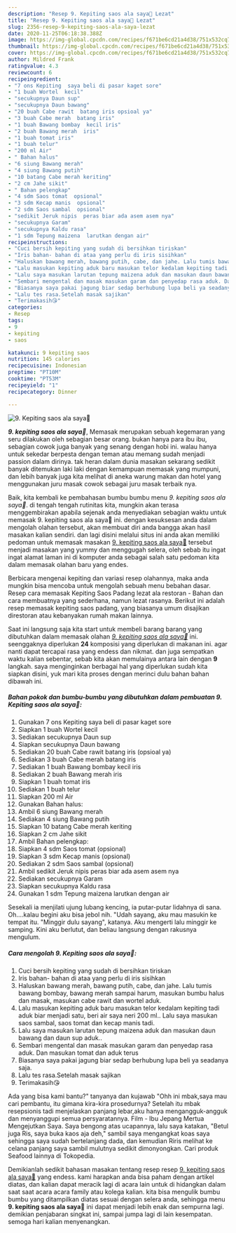 ```yaml
---
description: "Resep 9. Kepiting saos ala saya😬 Lezat"
title: "Resep 9. Kepiting saos ala saya😬 Lezat"
slug: 2356-resep-9-kepiting-saos-ala-saya-lezat
date: 2020-11-25T06:18:38.388Z
image: https://img-global.cpcdn.com/recipes/f671be6cd21a4d38/751x532cq70/9-kepiting-saos-ala-saya😬-foto-resep-utama.jpg
thumbnail: https://img-global.cpcdn.com/recipes/f671be6cd21a4d38/751x532cq70/9-kepiting-saos-ala-saya😬-foto-resep-utama.jpg
cover: https://img-global.cpcdn.com/recipes/f671be6cd21a4d38/751x532cq70/9-kepiting-saos-ala-saya😬-foto-resep-utama.jpg
author: Mildred Frank
ratingvalue: 4.3
reviewcount: 6
recipeingredient:
- "7 ons Kepiting  saya beli di pasar kaget sore"
- "1 buah Wortel  kecil"
- "secukupnya Daun sup"
- "secukupnya Daun bawang"
- "20 buah Cabe rawit  batang iris opsioal ya"
- "3 buah Cabe merah  batang iris"
- "1 buah Bawang bombay  kecil iris"
- "2 buah Bawang merah  iris"
- "1 buah tomat iris"
- "1 buah telur"
- "200 ml Air"
- " Bahan halus"
- "6 siung Bawang merah"
- "4 siung Bawang putih"
- "10 batang Cabe merah keriting"
- "2 cm Jahe sikit"
- " Bahan pelengkap"
- "4 sdm Saos tomat  opsional"
- "3 sdm Kecap manis  opsional"
- "2 sdm Saos sambal  opsional"
- "sedikit Jeruk nipis  peras biar ada asem asem nya"
- "secukupnya Garam"
- "secukupnya Kaldu rasa"
- "1 sdm Tepung maizena  larutkan dengan air"
recipeinstructions:
- "Cuci bersih kepiting yang sudah di bersihkan tiriskan"
- "Iris bahan- bahan di ataa yang perlu di iris sisihkan"
- "Haluskan bawang merah, bawang putih, cabe, dan jahe. Lalu tumis bawang bombay, bawang merah sampai harum, masukan bumbu halus dan masak, masukan cabe rawit dan wortel aduk."
- "Lalu masukan kepiting aduk baru masukan telor kedalam kepiting tadi aduk biar menjadi satu, beri air saya neri 200 ml.. Lalu saya masukan saos sambal, saos tomat dan kecap manis tadi."
- "Lalu saya masukan larutan tepung maizena aduk dan masukan daun bawang dan daun sup aduk.."
- "Sembari mengental dan masak masukan garam dan penyedap rasa aduk. Dan masukan tomat dan aduk terus"
- "Biasanya saya pakai jagung biar sedap berhubung lupa beli ya seadanya saja."
- "Lalu tes rasa.Setelah masak sajikan"
- "Terimakasih😘"
categories:
- Resep
tags:
- 9
- kepiting
- saos

katakunci: 9 kepiting saos 
nutrition: 145 calories
recipecuisine: Indonesian
preptime: "PT10M"
cooktime: "PT53M"
recipeyield: "1"
recipecategory: Dinner

---
```



![9. Kepiting saos ala saya😬](https://img-global.cpcdn.com/recipes/f671be6cd21a4d38/751x532cq70/9-kepiting-saos-ala-saya😬-foto-resep-utama.jpg)

<b><i>9. kepiting saos ala saya😬</i></b>, Memasak merupakan sebuah kegemaran yang seru dilakukan oleh sebagian besar orang. bukan hanya para ibu ibu, sebagian cowok juga banyak yang senang dengan hobi ini. walau hanya untuk sekedar berpesta dengan teman atau memang sudah menjadi passion dalam dirinya. tak heran dalam dunia masakan sekarang sedikit banyak ditemukan laki laki dengan kemampuan memasak yang mumpuni, dan lebih banyak juga kita melihat di aneka warung makan dan hotel yang menggunakan juru masak cowok sebagai juru masak terbaik nya.

Baik, kita kembali ke pembahasan bumbu bumbu menu <i>9. kepiting saos ala saya😬</i>. di tengah tengah rutinitas kita, mungkin akan terasa menggembirakan apabila sejenak anda menyediakan sebagian waktu untuk memasak 9. kepiting saos ala saya😬 ini. dengan kesuksesan anda dalam mengolah olahan tersebut, akan membuat diri anda bangga akan hasil masakan kalian sendiri. dan lagi disini melalui situs ini anda akan memiliki pedoman untuk memasak masakan <u>9. kepiting saos ala saya😬</u> tersebut menjadi masakan yang yummy dan menggugah selera, oleh sebab itu ingat ingat alamat laman ini di komputer anda sebagai salah satu pedoman kita dalam memasak olahan baru yang endes.

Berbicara mengenai kepiting dan variasi resep olahannya, maka anda mungkin bisa mencoba untuk mengolah sebuah menu bebahan dasar. Resep cara memasak Kepiting Saos Padang lezat ala restoran - Bahan dan cara membuatnya yang sederhana, namun lezat rasanya. Berikut ini adalah resep memasak kepiting saos padang, yang biasanya umum disajikan direstoran atau kebanyakan rumah makan lainnya.


Saat ini langsung saja kita start untuk membeli barang barang yang dibutuhkan dalam memasak olahan <u><i>9. kepiting saos ala saya😬</i></u> ini. seenggaknya diperlukan <b>24</b> komposisi yang diperlukan di makanan ini. agar nanti dapat tercapai rasa yang endess dan nikmat. dan juga sempatkan waktu kalian sebentar, sebab kita akan memulainya antara lain dengan <b>9</b> langkah. saya menginginkan berbagai hal yang diperlukan sudah kita siapkan disini, yuk mari kita proses dengan merinci dulu bahan bahan dibawah ini.

<!--inarticleads1-->

##### Bahan pokok dan bumbu-bumbu yang dibutuhkan dalam pembuatan 9. Kepiting saos ala saya😬:

1. Gunakan 7 ons Kepiting  saya beli di pasar kaget sore
1. Siapkan 1 buah Wortel  kecil
1. Sediakan secukupnya Daun sup
1. Siapkan secukupnya Daun bawang
1. Sediakan 20 buah Cabe rawit  batang iris (opsioal ya)
1. Sediakan 3 buah Cabe merah  batang iris
1. Sediakan 1 buah Bawang bombay  kecil iris
1. Sediakan 2 buah Bawang merah  iris
1. Siapkan 1 buah tomat iris
1. Sediakan 1 buah telur
1. Siapkan 200 ml Air
1. Gunakan  Bahan halus:
1. Ambil 6 siung Bawang merah
1. Sediakan 4 siung Bawang putih
1. Siapkan 10 batang Cabe merah keriting
1. Siapkan 2 cm Jahe sikit
1. Ambil  Bahan pelengkap:
1. Siapkan 4 sdm Saos tomat  (opsional)
1. Siapkan 3 sdm Kecap manis  (opsional)
1. Sediakan 2 sdm Saos sambal  (opsional)
1. Ambil sedikit Jeruk nipis  peras biar ada asem asem nya
1. Sediakan secukupnya Garam
1. Siapkan secukupnya Kaldu rasa
1. Gunakan 1 sdm Tepung maizena  larutkan dengan air


Sesekali ia menjilati ujung lubang kencing, ia putar-putar lidahnya di sana. Oh….kalau begini aku bisa jebol nih. &#34;Udah sayang, aku mau masukin ke tempat itu. &#34;Minggir dulu sayang&#34;, katanya. Aku mengerti lalu minggir ke samping. Kini aku berlutut, dan beliau langsung dengan rakusnya mengulum. 

<!--inarticleads2-->

##### Cara mengolah 9. Kepiting saos ala saya😬:

1. Cuci bersih kepiting yang sudah di bersihkan tiriskan
1. Iris bahan- bahan di ataa yang perlu di iris sisihkan
1. Haluskan bawang merah, bawang putih, cabe, dan jahe. Lalu tumis bawang bombay, bawang merah sampai harum, masukan bumbu halus dan masak, masukan cabe rawit dan wortel aduk.
1. Lalu masukan kepiting aduk baru masukan telor kedalam kepiting tadi aduk biar menjadi satu, beri air saya neri 200 ml.. Lalu saya masukan saos sambal, saos tomat dan kecap manis tadi.
1. Lalu saya masukan larutan tepung maizena aduk dan masukan daun bawang dan daun sup aduk..
1. Sembari mengental dan masak masukan garam dan penyedap rasa aduk. Dan masukan tomat dan aduk terus
1. Biasanya saya pakai jagung biar sedap berhubung lupa beli ya seadanya saja.
1. Lalu tes rasa.Setelah masak sajikan
1. Terimakasih😘


Ada yang bisa kami bantu?&#34; tanyanya dan kujawab &#34;Ohh ini mbak,saya mau cari pembantu, itu gimana kira-kira prosedurnya? Setelah itu mbak resepsionis tadi menjelaskan panjang lebar,aku hanya mengangguk-angguk dan menyanggupi semua persyaratannya. Film - Ibu Jepang Mertua Mengejutkan Saya. Saya bengong atas ucapannya, lalu saya katakan, &#34;Betul juga Ris, saya buka kaos aja deh,&#34; sambil saya mengangkat koas saya sehingga saya sudah bertelanjang dada, dan kemudian Riris melihat ke celana panjang saya sambil mulutnya sedikit dimonyongkan. Cari produk Seafood lainnya di Tokopedia. 

Demikianlah sedikit bahasan masakan tentang resep resep <u>9. kepiting saos ala saya😬</u> yang endess. kami harapkan anda bisa paham dengan artikel diatas, dan kalian dapat meracik lagi di acara lain untuk di hidangkan dalam saat saat acara acara family atau kolega kalian. kita bisa mengulik bumbu bumbu yang ditampilkan diatas sesuai dengan selera anda, sehingga menu <b>9. kepiting saos ala saya😬</b> ini dapat menjadi lebih enak dan sempurna lagi. demikian penjabaran singkat ini, sampai jumpa lagi di lain kesempatan. semoga hari kalian menyenangkan.
